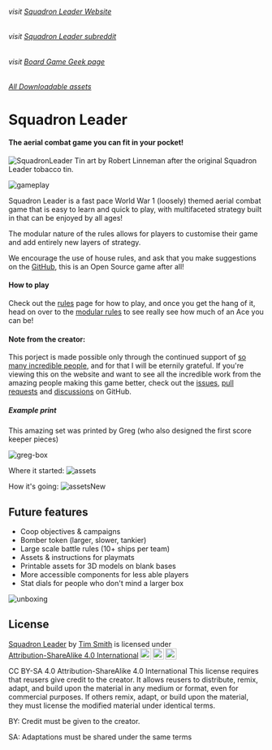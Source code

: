 ###### visit [Squadron Leader Website](https://squadronleader.netlify.app)

###### visit [Squadron Leader subreddit](https://www.reddit.com/r/SquadronLeader/)

###### visit [Board Game Geek page](https://boardgamegeek.com/boardgame/362713/squadron-leader)

###### [All Downloadable assets](https://github.com/Wollivan/SquadronLeader/tree/main/PrintingAssets)

# Squadron Leader

#### The aerial combat game you can fit in your pocket!

![SquadronLeader](https://user-images.githubusercontent.com/91621088/168493767-c1d63822-c580-4a32-9528-802238ef4220.png)
Tin art by Robert Linneman after the original Squadron Leader tobacco tin.

![gameplay](https://user-images.githubusercontent.com/91621088/166423402-8616cf0d-327b-4b30-899a-ac93b54038e1.jpg)

Squadron Leader is a fast pace World War 1 (loosely) themed aerial combat game that is easy to learn and quick to play, with multifaceted strategy built in that can be enjoyed by all ages!

The modular nature of the rules allows for players to customise their game and add entirely new layers of strategy.

We encourage the use of house rules, and ask that you make suggestions on the <a href="https://github.com/Wollivan/SquadronLeader" target="_blank">GitHub</a>, this is an Open Source game after all!

#### How to play

Check out the <a href="https://squadronleader.netlify.app/rules">rules</a> page for how to play, and once you get the hang of it, head on over to the <a href="https://squadronleader.netlify.app/rules">modular rules</a> to see really see how much of an Ace you can be!

#### Note from the creator:

This porject is made possible only through the continued support of <a href="https://squadronleader.netlify.app/thanks" target="_blank">so many incredible people</a>, and for that I will be eternily grateful.
If you're viewing this on the website and want to see all the incredible work from the amazing people making this game better, check out the <a href="https://github.com/Wollivan/SquadronLeader/issues?q=is%3Aissue" target="_blank">issues</a>, <a href="https://github.com/Wollivan/SquadronLeader/pulls?q=is%3Apr" target="_blank">pull requests</a> and <a href="https://github.com/Wollivan/SquadronLeader/discussions" target="_blank">discussions</a> on GitHub.

##### Example print

This amazing set was printed by Greg (who also designed the first score keeper pieces)

![greg-box](https://user-images.githubusercontent.com/91621088/210184175-434638bb-5560-4614-b36b-49738572a15d.gif)

Where it started:
![assets](https://user-images.githubusercontent.com/91621088/167314934-d9db01ea-04d0-4fb6-ba31-9ec6d6091408.png)

How it's going:
![assetsNew](https://user-images.githubusercontent.com/91621088/210150646-a45c4ba9-c6b3-45c0-9648-0ddf359317c1.png)

## Future features

- Coop objectives & campaigns
- Bomber token (larger, slower, tankier)
- Large scale battle rules (10+ ships per team)
- Assets & instructions for playmats
- Printable assets for 3D models on blank bases
- More accessible components for less able players
- Stat dials for people who don't mind a larger box

![unboxing](https://user-images.githubusercontent.com/91621088/166423538-75aa8dad-f195-4c8b-bbf7-f540c0126dec.gif)

## License

<p xmlns:cc="http://creativecommons.org/ns#" xmlns:dct="http://purl.org/dc/terms/">
<a property="dct:title" rel="cc:attributionURL" href="https://github.com/Wollivan/SquadronLeader">Squadron Leader</a> by <a rel="cc:attributionURL dct:creator" property="cc:attributionName" href="https://github.com/Wollivan">Tim Smith</a> is licensed under <a href="http://creativecommons.org/licenses/by-sa/4.0/?ref=chooser-v1" target="_blank" rel="license noopener noreferrer" style="display:inline-block;">Attribution-ShareAlike 4.0 International<img class="license-image" style="height:22px!important;margin-left:3px;vertical-align:text-bottom;" src="https://mirrors.creativecommons.org/presskit/icons/cc.svg?ref=chooser-v1"><img class="license-image" style="height:22px!important;margin-left:3px;vertical-align:text-bottom;" src="https://mirrors.creativecommons.org/presskit/icons/by.svg?ref=chooser-v1"><img class="license-image" style="height:22px!important;margin-left:3px;vertical-align:text-bottom;" src="https://mirrors.creativecommons.org/presskit/icons/sa.svg?ref=chooser-v1"></a></p>

CC BY-SA 4.0
Attribution-ShareAlike 4.0 International
This license requires that reusers give credit to the creator. It allows reusers to distribute, remix, adapt, and build upon the material in any medium or format, even for commercial purposes. If others remix, adapt, or build upon the material, they must license the modified material under identical terms.

BY: Credit must be given to the creator.

SA: Adaptations must be shared under the same terms
